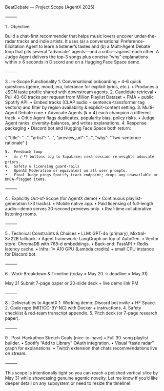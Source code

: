 BeatDebate — Project Scope (AgentX 2025)

⸻

1 . Objective

Build a chat-first recommender that helps music lovers uncover under-the-radar tracks and indie artists. It uses (a) a conversational Preference-Elicitation Agent to learn a listener’s tastes and (b) a Multi-Agent Debate loop that pits several “advocate” agents—and a critic—against each other. A Judge Agent delivers the top-3 songs plus concise “why” explanations within ≤ 6 seconds in Discord and on a Hugging Face Space demo.


⸻

3 . In-Scope Functionality
	1.	Conversational onboarding
	•	4–6 quick questions (genre, mood, era, tolerance for explicit lyrics, etc.).
	•	Produces a JSON taste profile shared with downstream agents.
	2.	Candidate retrieval
	•	Pull 40–60 tracks per request from Million Playlist Dataset + FMA + public Spotify API.
	•	Embed tracks (CLAP audio + sentence-transformer tag vectors) and filter by region availability & explicit-content setting.
	3.	Multi-Agent Debate core
	•	Advocate Agents (k ≈ 4) each champion a different track.
	•	Critic Agent flags duplicates, popularity bias, policy risks.
	•	Judge Agent ranks, diversity-balances, and writes explanations.
	4.	Response packaging
	•	Discord bot and Hugging Face Space both return:

{
  "title": "...",
  "artist": "...",
  "preview_url": "...",
  "why": "Two-sentence rationale"
}


	5.	Feedback loop
	•	👍 / 👎 buttons log to Supabase; next session re-weights advocate priors.
	6.	Safety & licensing guard-rails
	•	OpenAI Moderation or equivalent on all user prompts.
	•	Final Judge pings Spotify track endpoint; drops any unavailable or DMCA-flagged items.

⸻

4 . Explicitly Out-of-Scope (for AgentX demo)
	•	Continuous playlist-generation (>3 tracks).
	•	Mobile native app.
	•	Paid licensing of full-length audio—demo serves 30-second previews only.
	•	Real-time collaborative listening rooms.

⸻

5 . Technical Constraints & Choices
	•	LLM: GPT-4o (primary), Mixtral-8×22B fallback.
	•	Agent framework: LangGraph on top of AutoGen.
	•	Vector store: ChromaDB with 768-d embeddings.
	•	Back-end: FastAPI + Redis latency cache.
	•	Infra: 1× A10 GPU (Lambda credits) + small CPU instance for Discord bot.

⸻

6 . Work-Breakdown & Timeline (today = May 20 → deadline = May 31)


May 31	Submit 7-page paper or 20-slide deck + live demo link	PM



⸻

8 . Deliverables to AgentX
	1.	Working demo: Discord bot invite + HF Space.
	2.	Code repo (MIT/CC-BY-NC) with Docker + instructions.
	4.	Safety checklist & red-team transcript appendix.
	5.	Pitch deck (or 7-page research paper).

⸻

9 . Post-Hackathon Stretch Goals (nice-to-have)
	•	Full 30-song playlist builder.
	•	Spotify “Add to Library” OAuth integration.
	•	Visual “taste radar” graph for explanations.
	•	Twitch extension that chats recommendations live on stream.

⸻

This scope is intentionally tight so you can reach a polished vertical slice by May 31 while showcasing genuine agentic novelty. Let me know if you’d like deeper detail on any subsystem or need to resize the timeline!